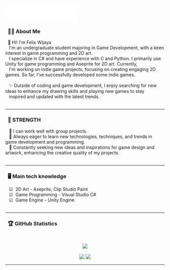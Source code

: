 <img src="images/svg/header_en.svg"></img>

### &nbsp; 🕵🏻 About Me

&nbsp;&nbsp;👋 Hi! I'm Felix Wijaya <br>&nbsp;&nbsp;  I'm an undergraduate student majoring in Game Development, with a keen interest in game programming and 2D art. <br>&nbsp;&nbsp; I specialize in C# and have experience with C and Python. I primarily use Unity for game programming and Aseprite for 2D art. Currently,<br>&nbsp;&nbsp; I'm working on indie game projects, focusing on creating engaging 2D games. So far, I've successfully developed some indie games. <br><br>&nbsp;&nbsp; ✨ Outside of coding and game development, I enjoy searching for new ideas to enhance my drawing skills and playing new games to stay<br>&nbsp;&nbsp; inspired and updated with the latest trends.<br><br>

<hr/>

### &nbsp; 🌟 STRENGTH
&nbsp;&nbsp;&nbsp;🔹 I can work well with group projects.<br>
&nbsp;&nbsp;&nbsp;🔹 Always eager to learn new technologies, techniques, and trends in game development and programming.<br>
&nbsp;&nbsp;&nbsp;🔹 Constantly seeking new ideas and inspirations for game design and artwork, enhancing the creative quality of my projects.<br><br>

<hr/>

### &nbsp; 🖥️ Main tech knowledge
&nbsp;&nbsp;&nbsp;☑  2D Art - Aseprite, Clip Studio Paint<br>
&nbsp;&nbsp;&nbsp;☑  Game Programming - Visual Studio C#<br>
&nbsp;&nbsp;&nbsp;☑  Game Engine - Unity Engine<br>
<br>
<hr/>

### &nbsp; 🏆 GitHub Statistics

  <br/>
    <p align="center">
        <img height="150px" src="https://github-readme-streak-stats.herokuapp.com/?user=Felixwijaya04&theme=nightowl&hide_border=true" />
    </p>
    <p align="center">
        <img height="150px" src="https://github-readme-stats.vercel.app/api?username=Felixwijaya04&theme=nightowl&hide_border=true&include_all_commits=true&count_private=true" /> <img height="150px" src="https://github-readme-stats.vercel.app/api/top-langs/?username=Felixwijaya04&theme=nightowl&hide_border=true&include_all_commits=true&count_private=true&layout=compact" />
    </p>


<hr/>


